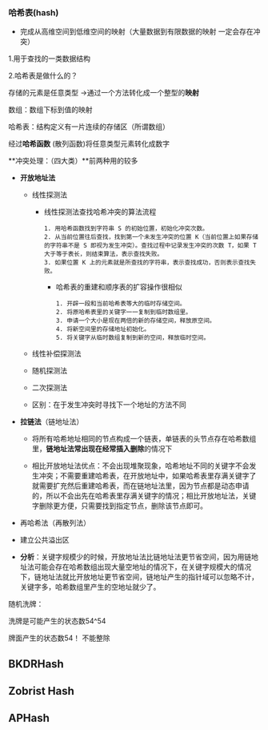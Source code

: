 ### 哈希表(hash)

- 完成从高维空间到低维空间的映射（大量数据到有限数据的映射 一定会存在冲突）

1.用于查找的一类数据结构

2.哈希表是做什么的？

存储的元素是任意类型 ->通过一个方法转化成一个整型的**映射**

数组：数组下标到值的映射

哈希表：结构定义有一片连续的存储区（所谓数组） 

经过**哈希函数** (散列函数)将任意类型元素转化成数字

**冲突处理：（四大类）**前两种用的较多

- **开放地址法**

  - 线性探测法

    - 线性探测法查找哈希冲突的算法流程

      ```ｃ
      1. 用哈希函数找到字符串 S 的初始位置，初始化冲突次数。
      2. 从当前位置往后查找，找到第一个未发生冲突的位置 K（当前位置上如果存储的字符串不是 S 即视为发生冲突）。查找过程中记录发生冲突的次数 T，如果 T 大于等于表长，则结束算法，表示查找失败。
      3. 如果位置 K 上的元素就是所查找的字符串，表示查找成功，否则表示查找失败。
      ```

      - 哈希表的重建和顺序表的扩容操作很相似

        ```ｃ
        1. 开辟一段和当前哈希表等大的临时存储空间。
        2. 将原哈希表里的关键字一一复制到临时数组里。
        3. 申请一个大小是现在两倍的新的存储空间，释放原空间。
        4. 将新空间里的存储地址初始化。
        5. 将关键字从临时数组复制到新的空间，释放临时空间。
        ```

  - 线性补偿探测法

  - 随机探测法

  - 二次探测法

  - 区别：在于发生冲突时寻找下一个地址的方法不同
- **拉链法**（链地址法）

  - 将所有哈希地址相同的节点构成一个链表，单链表的头节点存在哈希数组里，**链地址法常出现在经常插入删除**的情况下

  - 相比开放地址法优点：不会出现堆聚现象，哈希地址不同的关键字不会发生冲突；不需要重建哈希表，在开放地址中，如果哈希表里存满关键字了就需要扩充然后重建哈希表，而在链地址法里，因为节点都是动态申请的，所以不会出先在哈希表里存满关键字的情况；相比开放地址法，关键字删除更方便，只需要找到指定节点，删除该节点即可。

- 再哈希法（再散列法）

- 建立公共溢出区 

- **分析**：关键字规模少的时候，开放地址法比链地址法更节省空间，因为用链地址法可能会存在哈希数组出现大量空地址的情况下，在关键字规模大的情况下，链地址法就比开放地址更节省空间，链地址产生的指针域可以忽略不计，关键字多，哈希数组里产生的空地址就少了。

随机洗牌：

洗牌是可能产生的状态数54^54

牌面产生的状态数54！ 不能整除

## BKDRHash  

## Zobrist Hash

## APHash


